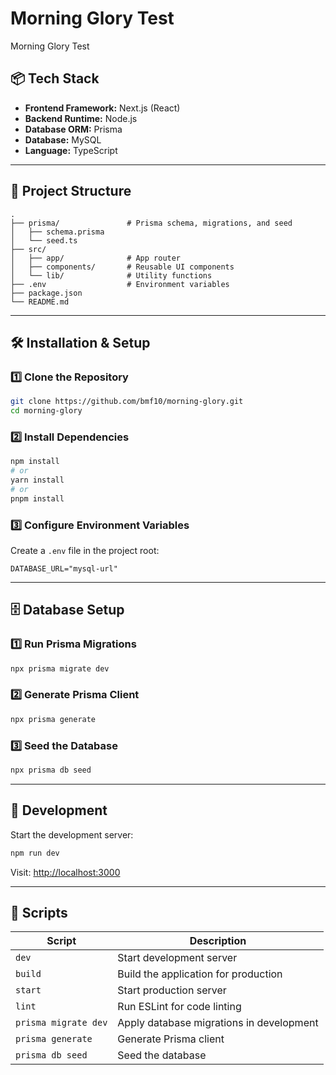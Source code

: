 # Morning Glory Test

Morning Glory Test

## 📦 Tech Stack

- **Frontend Framework:** Next.js (React)
- **Backend Runtime:** Node.js
- **Database ORM:** Prisma
- **Database:** MySQL
- **Language:** TypeScript

---

## 📂 Project Structure

```
.
├── prisma/               # Prisma schema, migrations, and seed
│   ├── schema.prisma
│   └── seed.ts
├── src/
│   ├── app/              # App router
│   ├── components/       # Reusable UI components
│   └── lib/              # Utility functions
├── .env                  # Environment variables
├── package.json
└── README.md
```

---

## 🛠 Installation & Setup

### 1️⃣ Clone the Repository

```bash
git clone https://github.com/bmf10/morning-glory.git
cd morning-glory
```

### 2️⃣ Install Dependencies

```bash
npm install
# or
yarn install
# or
pnpm install
```

### 3️⃣ Configure Environment Variables

Create a `.env` file in the project root:

```env
DATABASE_URL="mysql-url"
```

---

## 🗄 Database Setup

### 1️⃣ Run Prisma Migrations

```bash
npx prisma migrate dev
```

### 2️⃣ Generate Prisma Client

```bash
npx prisma generate
```

### 3️⃣ Seed the Database

```bash
npx prisma db seed
```

---

## 🚀 Development

Start the development server:

```bash
npm run dev
```

Visit: [http://localhost:3000](http://localhost:3000)

---


## 📜 Scripts

| Script               | Description                              |
| -------------------- | ---------------------------------------- |
| `dev`                | Start development server                 |
| `build`              | Build the application for production     |
| `start`              | Start production server                  |
| `lint`               | Run ESLint for code linting              |
| `prisma migrate dev` | Apply database migrations in development |
| `prisma generate`    | Generate Prisma client                   |
| `prisma db seed`     | Seed the database                        |